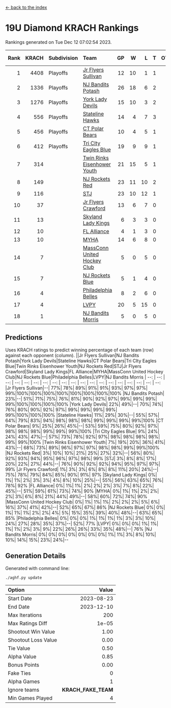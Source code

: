 [<- back to the index](readme.md)
# 19U Diamond KRACH Rankings
Rankings generated on Tue Dec 12 07:02:54 2023.

Rank|KRACH|Subdivision|Team|GP|W|L|T|OTW|OTL|SoS|Exp Wins|Win Diff
---:|---:|:---|:---|---:|---:|---:|---:|---:|---:|---:|---:|---:
1|4408|Playoffs|[Jr Flyers Sullivan](https://gamesheetstats.com/seasons/3663/teams/140859/schedule)|12|10|1|1|1|0|680|11.3|-0.0
2|1336|Playoffs|[NJ Bandits Potash](https://gamesheetstats.com/seasons/3663/teams/140857/schedule)|26|18|6|2|0|0|850|19.8|-0.0
3|1276|Playoffs|[York Lady Devils](https://gamesheetstats.com/seasons/3663/teams/140856/schedule)|15|10|3|2|0|0|720|11.8|-0.0
4|556|Playoffs|[Stateline Hawks](https://gamesheetstats.com/seasons/3663/teams/141851/schedule)|14|4|7|3|0|1|1525|6.3|-0.0
5|456|Playoffs|[CT Polar Bears](https://gamesheetstats.com/seasons/3663/teams/140853/schedule)|10|4|5|1|0|0|1301|5.3|-0.0
6|412|Playoffs|[Tri CIty Eagles Blue](https://gamesheetstats.com/seasons/3663/teams/140852/schedule)|19|9|9|1|1|0|923|10.3|-0.0
7|314||[Twin Rinks Eisenhower Youth](https://gamesheetstats.com/seasons/3663/teams/140861/schedule)|21|15|5|1|0|0|265|16.3|-0.0
8|149||[NJ Rockets Red](https://gamesheetstats.com/seasons/3663/teams/140855/schedule)|23|11|10|2|1|1|493|12.9|0.0
9|116||[STJ](https://gamesheetstats.com/seasons/3663/teams/140858/schedule)|23|10|12|1|0|0|466|11.4|0.0
10|37||[Jr Flyers Crawford](https://gamesheetstats.com/seasons/3663/teams/140862/schedule)|13|6|7|0|0|1|90|6.9|0.0
11|13||[Skyland Lady Kings](https://gamesheetstats.com/seasons/3663/teams/140865/schedule)|6|3|3|0|0|0|70|3.9|0.0
12|10||[FL Alliance](https://gamesheetstats.com/seasons/3663/teams/156907/schedule)|4|1|3|0|0|0|294|1.9|0.0
13|10||[MYHA](https://gamesheetstats.com/seasons/3663/teams/140863/schedule)|14|6|8|0|0|0|68|6.9|0.0
14|7||[MassConn United Hockey Club](https://gamesheetstats.com/seasons/3663/teams/140854/schedule)|5|0|5|0|0|0|493|0.9|0.0
15|7||[NJ Rockets Blue](https://gamesheetstats.com/seasons/3663/teams/140867/schedule)|5|1|4|0|0|0|160|1.9|0.0
16|4||[Philadelphia Belles](https://gamesheetstats.com/seasons/3663/teams/140864/schedule)|8|2|6|0|0|0|31|2.9|0.0
17|4||[LVPY](https://gamesheetstats.com/seasons/3663/teams/140860/schedule)|20|5|15|0|0|0|183|5.9|0.0
18|1||[NJ Bandits Morris](https://gamesheetstats.com/seasons/3663/teams/140866/schedule)|5|0|5|0|0|0|113|0.9|0.0

## Predictions
Uses KRACH ratings to predict winning percentage of each team (row) against each opponent (column).
||Jr Flyers Sullivan|NJ Bandits Potash|York Lady Devils|Stateline Hawks|CT Polar Bears|Tri CIty Eagles Blue|Twin Rinks Eisenhower Youth|NJ Rockets Red|STJ|Jr Flyers Crawford|Skyland Lady Kings|FL Alliance|MYHA|MassConn United Hockey Club|NJ Rockets Blue|Philadelphia Belles|LVPY|NJ Bandits Morris
| --: | --: | --: | --: | --: | --: | --: | --: | --: | --: | --: | --: | --: | --: | --: | --: | --: | --: | --: 
|Jr Flyers Sullivan|--| 77%| 78%| 89%| 91%| 91%| 93%| 97%| 97%| 99%|100%|100%|100%|100%|100%|100%|100%|100%
|NJ Bandits Potash| 23%|--| 51%| 71%| 75%| 76%| 81%| 90%| 92%| 97%| 99%| 99%| 99%| 99%|100%|100%|100%|100%
|York Lady Devils| 22%| 49%|--| 70%| 74%| 76%| 80%| 90%| 92%| 97%| 99%| 99%| 99%| 99%| 99%|100%|100%|100%
|Stateline Hawks| 11%| 29%| 30%|--| 55%| 57%| 64%| 79%| 83%| 94%| 98%| 98%| 98%| 99%| 99%| 99%| 99%|100%
|CT Polar Bears|  9%| 25%| 26%| 45%|--| 53%| 59%| 75%| 80%| 92%| 97%| 98%| 98%| 98%| 99%| 99%| 99%|100%
|Tri CIty Eagles Blue|  9%| 24%| 24%| 43%| 47%|--| 57%| 73%| 78%| 92%| 97%| 98%| 98%| 98%| 98%| 99%| 99%|100%
|Twin Rinks Eisenhower Youth|  7%| 19%| 20%| 36%| 41%| 43%|--| 68%| 73%| 89%| 96%| 97%| 97%| 98%| 98%| 99%| 99%|100%
|NJ Rockets Red|  3%| 10%| 10%| 21%| 25%| 27%| 32%|--| 56%| 80%| 92%| 93%| 94%| 95%| 96%| 97%| 98%| 99%
|STJ|  3%|  8%|  8%| 17%| 20%| 22%| 27%| 44%|--| 76%| 90%| 92%| 92%| 94%| 95%| 97%| 97%| 99%
|Jr Flyers Crawford|  1%|  3%|  3%|  6%|  8%|  8%| 11%| 20%| 24%|--| 75%| 78%| 79%| 84%| 85%| 90%| 91%| 97%
|Skyland Lady Kings|  0%|  1%|  1%|  2%|  3%|  3%|  4%|  8%| 10%| 25%|--| 55%| 56%| 63%| 65%| 76%| 78%| 92%
|FL Alliance|  0%|  1%|  1%|  2%|  2%|  2%|  3%|  7%|  8%| 22%| 45%|--| 51%| 59%| 61%| 73%| 74%| 90%
|MYHA|  0%|  1%|  1%|  2%|  2%|  2%|  3%|  6%|  8%| 21%| 44%| 49%|--| 58%| 60%| 72%| 74%| 90%
|MassConn United Hockey Club|  0%|  1%|  1%|  1%|  2%|  2%|  2%|  5%|  6%| 16%| 37%| 41%| 42%|--| 52%| 65%| 67%| 86%
|NJ Rockets Blue|  0%|  0%|  1%|  1%|  1%|  2%|  2%|  4%|  5%| 15%| 35%| 39%| 40%| 48%|--| 63%| 65%| 85%
|Philadelphia Belles|  0%|  0%|  0%|  1%|  1%|  1%|  1%|  3%|  3%| 10%| 24%| 27%| 28%| 35%| 37%|--| 52%| 77%
|LVPY|  0%|  0%|  0%|  1%|  1%|  1%|  1%|  2%|  3%|  9%| 22%| 26%| 26%| 33%| 35%| 48%|--| 76%
|NJ Bandits Morris|  0%|  0%|  0%|  0%|  0%|  0%|  0%|  1%|  1%|  3%|  8%| 10%| 10%| 14%| 15%| 23%| 24%|--

## Generation Details

Generated with command line:
```
./aghf.py update
```

| Option | Value |
| :----- | ----: |
| Start Date | 2023-08-23 |
| End Date | 2023-12-10 |
| Max Iterations | 200 |
| Max Ratings Diff | 1e-05 |
| Shootout Win Value | 1.00 |
| Shootout Loss Value | 0.00 |
| Tie Value | 0.50 |
| Alpha Value | 0.85 |
| Bonus Points | 0.00 |
| Fake Ties | 0 |
| Alpha Games | 1 |
| Ignore teams | __KRACH_FAKE_TEAM__ |
| Min Games Played | 4 |

